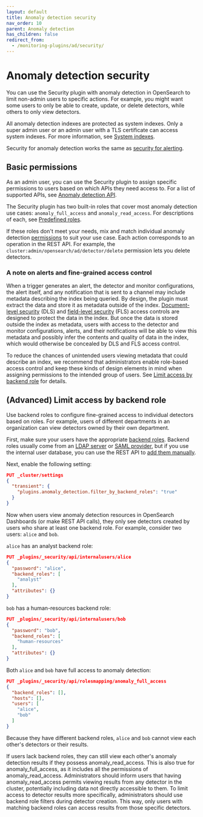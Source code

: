 ```yaml
---
layout: default
title: Anomaly detection security
nav_order: 10
parent: Anomaly detection
has_children: false
redirect_from: 
  - /monitoring-plugins/ad/security/
---
```


# Anomaly detection security

You can use the Security plugin with anomaly detection in OpenSearch to limit non-admin users to specific actions. For example, you might want some users to only be able to create, update, or delete detectors, while others to only view detectors.

All anomaly detection indexes are protected as system indexes. Only a super admin user or an admin user with a TLS certificate can access system indexes. For more information, see [System indexes]({{site.url}}{{site.baseurl}}/security/configuration/system-indices/).


Security for anomaly detection works the same as [security for alerting]({{site.url}}{{site.baseurl}}/monitoring-plugins/alerting/security/).

## Basic permissions

As an admin user, you can use the Security plugin to assign specific permissions to users based on which APIs they need access to. For a list of supported APIs, see [Anomaly detection API]({{site.url}}{{site.baseurl}}/monitoring-plugins/ad/api/).

The Security plugin has two built-in roles that cover most anomaly detection use cases: `anomaly_full_access` and `anomaly_read_access`. For descriptions of each, see [Predefined roles]({{site.url}}{{site.baseurl}}/security/access-control/users-roles#predefined-roles).

If these roles don't meet your needs, mix and match individual anomaly detection [permissions]({{site.url}}{{site.baseurl}}/security/access-control/permissions/) to suit your use case. Each action corresponds to an operation in the REST API. For example, the `cluster:admin/opensearch/ad/detector/delete` permission lets you delete detectors.

### A note on alerts and fine-grained access control

When a trigger generates an alert, the detector and monitor configurations, the alert itself, and any notification that is sent to a channel may include metadata describing the index being queried. By design, the plugin must extract the data and store it as metadata outside of the index. [Document-level security]({{site.url}}{{site.baseurl}}/security/access-control/document-level-security) (DLS) and [field-level security]({{site.url}}{{site.baseurl}}/security/access-control/field-level-security) (FLS) access controls are designed to protect the data in the index. But once the data is stored outside the index as metadata, users with access to the detector and monitor configurations, alerts, and their notifications will be able to view this metadata and possibly infer the contents and quality of data in the index, which would otherwise be concealed by DLS and FLS access control.

To reduce the chances of unintended users viewing metadata that could describe an index, we recommend that administrators enable role-based access control and keep these kinds of design elements in mind when assigning permissions to the intended group of users. See [Limit access by backend role](#advanced-limit-access-by-backend-role) for details.

## (Advanced) Limit access by backend role

Use backend roles to configure fine-grained access to individual detectors based on roles. For example, users of different departments in an organization can view detectors owned by their own department.

First, make sure your users have the appropriate [backend roles]({{site.url}}{{site.baseurl}}/security/access-control/index/). Backend roles usually come from an [LDAP server]({{site.url}}{{site.baseurl}}/security/configuration/ldap/) or [SAML provider]({{site.url}}{{site.baseurl}}/security/configuration/saml/), but if you use the internal user database, you can use the REST API to [add them manually]({{site.url}}{{site.baseurl}}/security/access-control/api#create-user).

Next, enable the following setting:

```json
PUT _cluster/settings
{
  "transient": {
    "plugins.anomaly_detection.filter_by_backend_roles": "true"
  }
}
```

Now when users view anomaly detection resources in OpenSearch Dashboards (or make REST API calls), they only see detectors created by users who share at least one backend role.
For example, consider two users: `alice` and `bob`.

`alice` has an analyst backend role:

```json
PUT _plugins/_security/api/internalusers/alice
{
  "password": "alice",
  "backend_roles": [
    "analyst"
  ],
  "attributes": {}
}
```

`bob` has a human-resources backend role:

```json
PUT _plugins/_security/api/internalusers/bob
{
  "password": "bob",
  "backend_roles": [
    "human-resources"
  ],
  "attributes": {}
}
```

Both `alice` and `bob` have full access to anomaly detection:

```json
PUT _plugins/_security/api/rolesmapping/anomaly_full_access
{
  "backend_roles": [],
  "hosts": [],
  "users": [
    "alice",
    "bob"
  ]
}
```

Because they have different backend roles, `alice` and `bob` cannot view each other's detectors or their results.

If users lack backend roles, they can still view each other's anomaly detection results if they possess anomaly_read_access. This is also true for anomaly_full_access, as it includes all the permissions of anomaly_read_access. Administrators should inform users that having anomaly_read_access permits viewing results from any detector in the cluster, potentially including data not directly accessible to them. To limit access to detector results more specifically, administrators should use backend role filters during detector creation. This way, only users with matching backend roles can access results from those specific detectors.